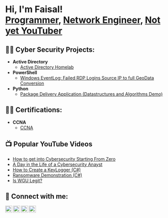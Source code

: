 <h1>Hi, I'm Faisal! <br/><a href="https://github.com/mfaisal">Programmer</a>, <a href="https://www.linkedin.com/in/mfaisal/"> Network Engineer</a>, <a href="https://www.youtube.com/c/mfaisal">Not yet YouTuber</a></h1>

<h2>👨‍💻 Cyber Security Projects:</h2>

- <b>Active Directory</b>
  - [Active Directory Homelab](https://github.com/mfaisal/Algorithms-Practice)
- <b>PowerShell</b>
  - [Windows EventLog: Failed RDP Logins Source IP to full GeoData Conversion](https://github.com/mfaisal/Sentinel-Lab)
- <b>Python</b>
  - [Package Delivery Application (Datastructures and Algorithms Demo)](https://github.com/mfaisal/Package-Delivery-Pathfinding-Algorithm)

<h2>👨‍💻 Certifications:</h2>

- <b>CCNA</b>
  - [CCNA](https://github.com/mfaisal/Algorithms-Practice)

<h2>📺 Popular YouTube Videos</h2>

- [How to get into Cybersecurity Starting From Zero](https://www.youtube.com/watch?v=a83ASGn_V_s)
- [A Day in the Life of a Cybersecurity Anayst](https://www.youtube.com/watch?v=uHy3oM7NnoU)
- [How to Create a KeyLogger (C#)](https://www.youtube.com/watch?v=N-L9hklSlNk)
- [Ransomware Demonstration (C#)](https://www.youtube.com/watch?v=OfvdQeh79s0)
- [Is WGU Legit?](https://www.youtube.com/watch?v=E2MwRWxDBkA)

<h2> 🤳 Connect with me:</h2>

[<img align="left" alt="mfaisal | YouTube" width="22px" src="https://cdn.jsdelivr.net/npm/simple-icons@v3/icons/youtube.svg" />][youtube]
[<img align="left" alt="mfaisal | Twitter" width="22px" src="https://cdn.jsdelivr.net/npm/simple-icons@v3/icons/twitter.svg" />][twitter]
[<img align="left" alt="mfaisal | LinkedIn" width="22px" src="https://cdn.jsdelivr.net/npm/simple-icons@v3/icons/linkedin.svg" />][linkedin]
[<img align="left" alt="mfaisal | Instagram" width="22px" src="https://cdn.jsdelivr.net/npm/simple-icons@v3/icons/instagram.svg" />][instagram]

[twitter]: https://twitter.com/mfaisal
[youtube]: https://www.youtube.com/c/mfaisal
[instagram]: https://www.instagram.com/mfaisal/
[linkedin]: https://linkedin.com/in/mfaisal

<!--
**mfaisal/mfaisal** is a ✨ _special_ ✨ repository because its `README.md` (this file) appears on your GitHub profile.

Here are some ideas to get you started:

- 🔭 I’m currently working on ...
- 🌱 I’m currently learning ...
- 👯 I’m looking to collaborate on ...
- 🤔 I’m looking for help with ...
- 💬 Ask me about ...
- 📫 How to reach me: ...
- 😄 Pronouns: ...
- ⚡ Fun fact: ...
-->
